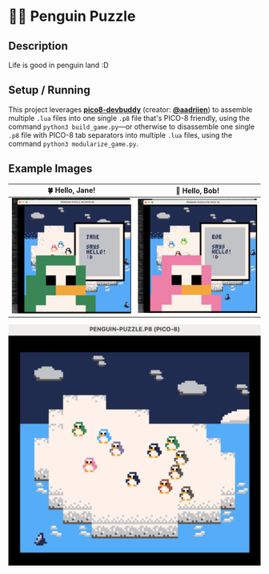 # 🐧🧊 Penguin Puzzle

## Description

Life is good in penguin land :D


## Setup / Running

This project leverages **[pico8-devbuddy](https://github.com/aadriien/pico8-devbuddy)** (creator: **[@aadriien](https://github.com/aadriien)**) to assemble multiple `.lua` files into one single `.p8` file that's PICO-8 friendly, using the command `python3 build_game.py`—or otherwise to disassemble one single `.p8` file with PICO-8 tab separators into multiple `.lua` files, using the command `python3 modularize_game.py`.


## Example Images

🍀 Hello, Jane!   |   🌸 Hello, Bob! 
:-------------------------:|:-------------------------:
![Jane NPC saying hello](./penguin-hello-jane.png)  |  ![Bob NPC saying hello](./penguin-hello-bob.png) 

![Penguin puzzle game view](./example-view.png) 


